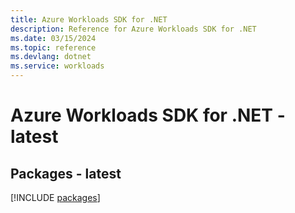 ```yaml
---
title: Azure Workloads SDK for .NET
description: Reference for Azure Workloads SDK for .NET
ms.date: 03/15/2024
ms.topic: reference
ms.devlang: dotnet
ms.service: workloads
---
```

# Azure Workloads SDK for .NET - latest
## Packages - latest
[!INCLUDE [packages](workloads-index.md)]